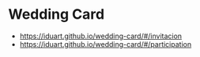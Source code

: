 # Wedding Card
* https://iduart.github.io/wedding-card/#/invitacion
* https://iduart.github.io/wedding-card/#/participation
